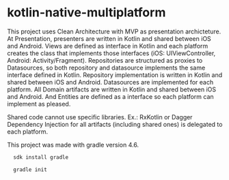 # kotlin-native-multiplatform

This project uses Clean Architecture with MVP as presentation archicteture. 
At Presentation, presenters are written in Kotlin and shared between iOS and Android. Views are defined as interface in Kotlin and each platform creates the class that implements those interfaces (iOS: UIViewController, Android: Activity/Fragment). 
Repositories are structured as proxies to Datasources, so both repository and datasource implements the same interface defined in Kotlin. Repository implementation is written in Kotlin and shared between iOS and Android. Datasources are implemented for each platform.
All Domain artifacts are written in Kotlin and shared between iOS and Android. And Entities are defined as a interface so each platform can implement as pleased.

Shared code cannot use specific libraries. Ex.: RxKotlin or Dagger
Dependency Injection for all artifacts (including shared ones) is delegated to each platform.

This project was made with gradle version 4.6.

``` ruby
  sdk install gradle
```

``` ruby
  gradle init
```
